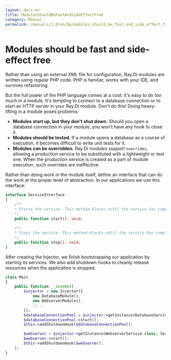 ```yaml
---
layout: docs-en
title: ModulesShouldBeFastAndSideEffectFree
category: Manual
permalink: /manuals/1.0/en/bp/modules_should_be_fast_and_side_effect_free.html
---
```

# Modules should be fast and side-effect free

Rather than using an external XML file for configuration, Ray.Di modules are written using regular PHP code. PHP is familiar, works with your IDE, and survives refactoring.

But the full power of the PHP language comes at a cost: it's easy to do _too much_ in a module. It's tempting to connect to a database connection or to start an HTTP server in your Ray.Di module. Don't do this! Doing heavy-lifting in a module poses problems:

*   **Modules start up, but they don't shut down.** Should you open a database connection in your module, you won't have any hook to close it.
*   **Modules should be tested.** If a module opens a database as a course of execution, it becomes difficult to write unit tests for it.
*   **Modules can be overridden.** Ray.Di modules support `overrides`, allowing a production service to be substituted with a lightweight or test one. When the production service is created as a part of module execution, such overrides are ineffective.

Rather than doing work in the module itself, define an interface that can do the work at the proper level of abstraction. In our applications we use this interface:

```php
interface ServiceInterface
{
    /**
    * Starts the service. This method blocks until the service has completely started.
    */
    public function start(): void;
    
    /**
    * Stops the service. This method blocks until the service has completely shut down.
    */
    public function stop(): void;
}
```

After creating the Injector, we finish bootstrapping our application by starting its services. We also add shutdown hooks to cleanly release resources when the application is stopped.

```php
class Main
{
    public function __invoke()
        $injector = new Injector([
            new DatabaseModule(),
            new WebserverModule(),
            // ..
        ]);
        $databaseConnectionPool = $injector->getInstance(DatabaseService::class, Service::class);
        $databaseConnectionPool->start();
        $this->addShutdownHook($databaseConnectionPool);

        $webserver = $injector->getInstance(WebserverService.class, Service.class);
        $webserver->start();
        $this->addShutdownHook($webserver);
    );
}
```
